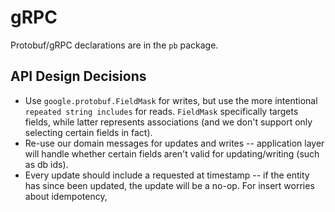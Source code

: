 # gRPC

Protobuf/gRPC declarations are in the `pb` package.

## API Design Decisions

* Use `google.protobuf.FieldMask` for writes, but use the more intentional `repeated string includes`
  for reads. `FieldMask` specifically targets fields, while latter represents associations (and 
  we don't support only selecting certain fields in fact).
* Re-use our domain messages for updates and writes  -- application layer will handle whether 
  certain fields aren't valid for updating/writing (such as db ids).
* Every update should include a requested at timestamp -- if the entity has since been updated,
  the update will be a no-op. For insert worries about idempotency,
